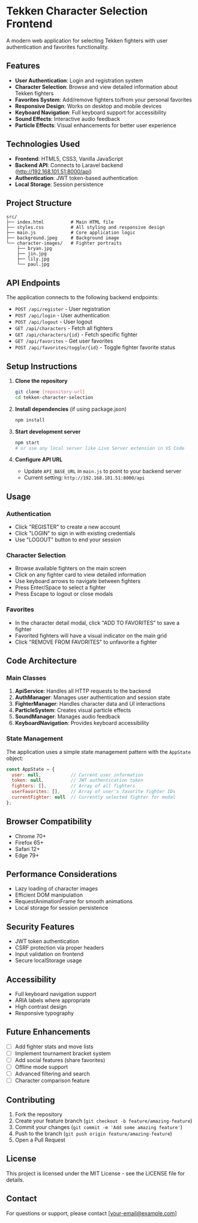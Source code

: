 # Tekken Character Selection Frontend

A modern web application for selecting Tekken fighters with user authentication and favorites functionality.

## Features

- **User Authentication**: Login and registration system
- **Character Selection**: Browse and view detailed information about Tekken fighters
- **Favorites System**: Add/remove fighters to/from your personal favorites
- **Responsive Design**: Works on desktop and mobile devices
- **Keyboard Navigation**: Full keyboard support for accessibility
- **Sound Effects**: Interactive audio feedback
- **Particle Effects**: Visual enhancements for better user experience

## Technologies Used

- **Frontend**: HTML5, CSS3, Vanilla JavaScript
- **Backend API**: Connects to Laravel backend (http://192.168.101.51:8000/api)
- **Authentication**: JWT token-based authentication
- **Local Storage**: Session persistence

## Project Structure

```
src/
├── index.html          # Main HTML file
├── styles.css          # All styling and responsive design
├── main.js             # Core application logic
├── background.jpeg     # Background image
└── character-images/   # Fighter portraits
    ├── bryan.jpg
    ├── jin.jpg
    ├── lily.jpg
    └── paul.jpg
```

## API Endpoints

The application connects to the following backend endpoints:

- `POST /api/register` - User registration
- `POST /api/login` - User authentication
- `POST /api/logout` - User logout
- `GET /api/characters` - Fetch all fighters
- `GET /api/characters/{id}` - Fetch specific fighter
- `GET /api/favorites` - Get user favorites
- `POST /api/favorites/toggle/{id}` - Toggle fighter favorite status

## Setup Instructions

1. **Clone the repository**
   ```bash
   git clone [repository-url]
   cd tekken-character-selection
   ```

2. **Install dependencies** (if using package.json)
   ```bash
   npm install
   ```

3. **Start development server**
   ```bash
   npm start
   # or use any local server like Live Server extension in VS Code
   ```

4. **Configure API URL**
   - Update `API_BASE_URL` in `main.js` to point to your backend server
   - Current setting: `http://192.168.101.51:8000/api`

## Usage

### Authentication
- Click "REGISTER" to create a new account
- Click "LOGIN" to sign in with existing credentials
- Use "LOGOUT" button to end your session

### Character Selection
- Browse available fighters on the main screen
- Click on any fighter card to view detailed information
- Use keyboard arrows to navigate between fighters
- Press Enter/Space to select a fighter
- Press Escape to logout or close modals

### Favorites
- In the character detail modal, click "ADD TO FAVORITES" to save a fighter
- Favorited fighters will have a visual indicator on the main grid
- Click "REMOVE FROM FAVORITES" to unfavorite a fighter

## Code Architecture

### Main Classes

1. **ApiService**: Handles all HTTP requests to the backend
2. **AuthManager**: Manages user authentication and session state
3. **FighterManager**: Handles character data and UI interactions
4. **ParticleSystem**: Creates visual particle effects
5. **SoundManager**: Manages audio feedback
6. **KeyboardNavigation**: Provides keyboard accessibility

### State Management

The application uses a simple state management pattern with the `AppState` object:

```javascript
const AppState = {
  user: null,           // Current user information
  token: null,          // JWT authentication token
  fighters: [],         // Array of all fighters
  userFavorites: [],    // Array of user's favorite fighter IDs
  currentFighter: null  // Currently selected fighter for modal
};
```

## Browser Compatibility

- Chrome 70+
- Firefox 65+
- Safari 12+
- Edge 79+

## Performance Considerations

- Lazy loading of character images
- Efficient DOM manipulation
- RequestAnimationFrame for smooth animations
- Local storage for session persistence

## Security Features

- JWT token authentication
- CSRF protection via proper headers
- Input validation on frontend
- Secure localStorage usage

## Accessibility

- Full keyboard navigation support
- ARIA labels where appropriate
- High contrast design
- Responsive typography

## Future Enhancements

- [ ] Add fighter stats and move lists
- [ ] Implement tournament bracket system
- [ ] Add social features (share favorites)
- [ ] Offline mode support
- [ ] Advanced filtering and search
- [ ] Character comparison feature

## Contributing

1. Fork the repository
2. Create your feature branch (`git checkout -b feature/amazing-feature`)
3. Commit your changes (`git commit -m 'Add some amazing feature'`)
4. Push to the branch (`git push origin feature/amazing-feature`)
5. Open a Pull Request

## License

This project is licensed under the MIT License - see the LICENSE file for details.

## Contact

For questions or support, please contact [your-email@example.com]
